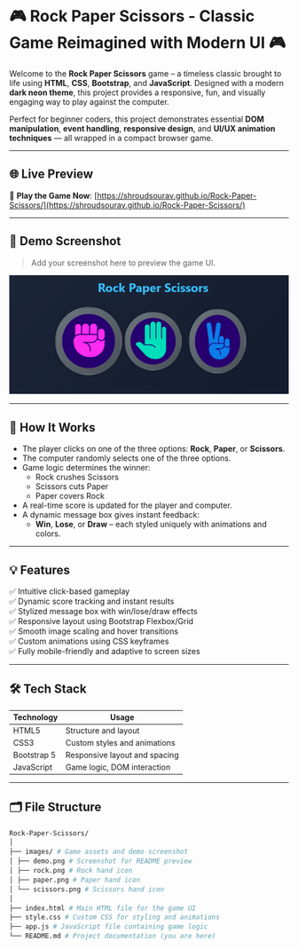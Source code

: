 # 🎮 Rock Paper Scissors - Classic Game Reimagined with Modern UI 🎮

Welcome to the **Rock Paper Scissors** game – a timeless classic brought to life using **HTML**, **CSS**, **Bootstrap**, and **JavaScript**. Designed with a modern **dark neon theme**, this project provides a responsive, fun, and visually engaging way to play against the computer.

Perfect for beginner coders, this project demonstrates essential **DOM manipulation**, **event handling**, **responsive design**, and **UI/UX animation techniques** — all wrapped in a compact browser game.

---

## 🌐 Live Preview

🔗 **Play the Game Now**: [https://shroudsourav.github.io/Rock-Paper-Scissors/](https://shroudsourav.github.io/Rock-Paper-Scissors/)

---

## 📸 Demo Screenshot

> Add your screenshot here to preview the game UI.

![Game Preview](./images/demo.png)

---

## 🧠 How It Works

- The player clicks on one of the three options: **Rock**, **Paper**, or **Scissors**.
- The computer randomly selects one of the three options.
- Game logic determines the winner:
  - Rock crushes Scissors  
  - Scissors cuts Paper  
  - Paper covers Rock
- A real-time score is updated for the player and computer.
- A dynamic message box gives instant feedback:
  - **Win**, **Lose**, or **Draw** – each styled uniquely with animations and colors.

---

## 💡 Features

✅ Intuitive click-based gameplay  
✅ Dynamic score tracking and instant results  
✅ Stylized message box with win/lose/draw effects  
✅ Responsive layout using Bootstrap Flexbox/Grid  
✅ Smooth image scaling and hover transitions  
✅ Custom animations using CSS keyframes  
✅ Fully mobile-friendly and adaptive to screen sizes

---

## 🛠️ Tech Stack

| Technology  | Usage                           |
|-------------|----------------------------------|
| HTML5       | Structure and layout             |
| CSS3        | Custom styles and animations     |
| Bootstrap 5 | Responsive layout and spacing    |
| JavaScript  | Game logic, DOM interaction      |

---

## 🗂️ File Structure

```bash
Rock-Paper-Scissors/
│
├── images/ # Game assets and demo screenshot
│ ├── demo.png # Screenshot for README preview
│ ├── rock.png # Rock hand icon
│ ├── paper.png # Paper hand icon
│ └── scissors.png # Scissors hand icon
│
├── index.html # Main HTML file for the game UI
├── style.css # Custom CSS for styling and animations
├── app.js # JavaScript file containing game logic
└── README.md # Project documentation (you are here)
```

